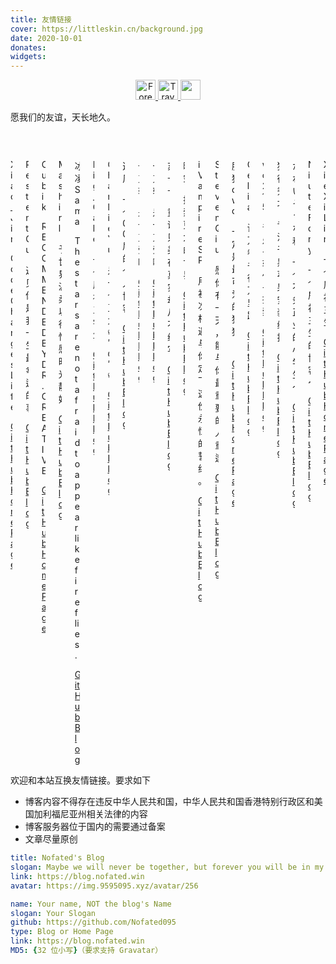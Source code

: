 ```yaml
---
title: 友情链接
cover: https://littleskin.cn/background.jpg
date: 2020-10-01
donates:
widgets:
---
```

<center><a href="https://www.foreverblog.cn/" target="_blank" > <img src="https://img.foreverblog.cn/logo_en_default.png" alt="Forever" style="width:auto;height:32px;"> </a><a href="https://www.travellings.cn/go.html" target="_blank" > <img src="https://www.travellings.cn/assets/logo.svg" alt="Travelling" style="width:auto;height:32px;"> </a> <a href="https://www.foreverblog.cn/go.html" target="_blank"> <img src="https://img.foreverblog.cn/wormhole_2.gif" alt="" style="width:auto;height:32px;" title="穿梭虫洞-随机访问十年之约友链博客"></a></center>

愿我们的友谊，天长地久。
<div class="columns is-multiline">
    <div class="column is-half">
        <div class="card">
            <div class="card-content">
                <div class="media">
                    <div class="media-left">
                        <figure class="image is-48x48">
                            <img src="https://www.libravatar.org/avatar/c9f5cb9429fc2e629c3498128f640b14?s=256">
                        </figure>
                    </div>
                    <div class="media-content">
                        <p class="title is-4">Xiao_Jin</p>
                        <p class="subtitle is-6">Code Changes Life</p>
                    </div>
                </div>
            </div>
            <footer class="card-footer">
                <a href="https://github.com/Jinzhijie" class="card-footer-item">GitHub</a>
                <a href="https://xiaojin233.cn" class="card-footer-item">Home Page</a>
            </footer>
        </div>
    </div>
    <div class="column is-half">
        <div class="card">
            <div class="card-content">
                <div class="media">
                    <div class="media-left">
                        <figure class="image is-48x48">
                            <img src="https://www.libravatar.org/avatar/1e45107097e38e8813f343834dd63f8e?s=256">
                        </figure>
                    </div>
                    <div class="media-content">
                        <p class="title is-4">Restent Ou</p>
                        <p class="subtitle is-6">遇见你是我一生最幸运的事</p>
                    </div>
                </div>
            </div>
            <footer class="card-footer">
                <a href="https://github.com/Restent" class="card-footer-item">GitHub</a>
                <a href="https://blog.restent.win/" class="card-footer-item">Blog</a>
            </footer>
        </div>
    </div>
    <div class="column is-half">
        <div class="card">
            <div class="card-content">
                <div class="media">
                    <div class="media-left">
                        <figure class="image is-48x48">
                            <img src="https://www.libravatar.org/avatar/49b770ffa1083c3f9461b2b8e0514be5?s=256">
                        </figure>
                    </div>
                    <div class="media-content">
                        <p class="title is-4">Cubik</p>
                        <p class="subtitle is-6">RECOMMENDED BY DR.CREATIVE</p>
                    </div>
                </div>
            </div>
            <footer class="card-footer">
                <a href="https://github.com/cubik65536" class="card-footer-item">GitHub</a>
                <a href="https://www.cubik65536.top" class="card-footer-item">Home Page</a>
            </footer>
        </div>
    </div>
    <div class="column is-half">
        <div class="card">
            <div class="card-content">
                <div class="media">
                    <div class="media-left">
                        <figure class="image is-48x48">
                            <img src="https://www.libravatar.org/avatar/d3d2c7c7d4bed80a2304b529de55d4a9?s=256">
                        </figure>
                    </div>
                    <div class="media-content">
                        <p class="title is-4">Mashirl</p>
                        <p class="subtitle is-6">予 世界温柔以待 惟愿 时光静好</p>
                    </div>
                </div>
            </div>
            <footer class="card-footer">
                <a href="https://github.com/Mashirl" class="card-footer-item">GitHub</a>
                <a href="https://mashirl.com" class="card-footer-item">Blog</a>
            </footer>
        </div>
    </div>
    <div class="column is-half">
        <div class="card">
            <div class="card-content">
                <div class="media">
                    <div class="media-left">
                        <figure class="image is-48x48">
                            <img src="https://www.libravatar.org/avatar/3eee0d09ddccea63d72a986732f62539?s=256">
                        </figure>
                    </div>
                    <div class="media-content">
                        <p class="title is-4">冰凌 Sama</p>
                        <p class="subtitle is-6">The stars are not afraid to appear like fireflies.</p>
                    </div>
                </div>
            </div>
            <footer class="card-footer">
                <a href="https://github.com/bingling-sama" class="card-footer-item">GitHub</a>
                <a href="https://blog.booling.cn/" class="card-footer-item">Blog</a>
            </footer>
        </div>
    </div>
    <div class="column is-half">
        <div class="card">
            <div class="card-content">
                <div class="media">
                    <div class="media-left">
                        <figure class="image is-48x48">
                            <img src="https://cdn.jsdelivr.net/gh/Big-Cake-jpg/Image_For_My_Blog/tx.jpg">
                        </figure>
                    </div>
                    <div class="media-content">
                        <p class="title is-4">Big_Cake</p>
                        <p class="subtitle is-6">一个屑初三学生</p>
                    </div>
                </div>
            </div>
            <footer class="card-footer">
                <a href="https://github.com/Big-Cake-jpg" class="card-footer-item">GitHub</a>
                <a href="https://bigcake.cakemc.top" class="card-footer-item">Blog</a>
            </footer>
        </div>
    </div>
    <div class="column is-half">
        <div class="card">
            <div class="card-content">
                <div class="media">
                    <div class="media-left">
                        <figure class="image is-48x48">
                            <img src="https://www.libravatar.org/avatar/196abee62a3e3a029238026c0a5369ff?s=256">
                        </figure>
                    </div>
                    <div class="media-content">
                        <p class="title is-4">CharlieYu</p>
                        <p class="subtitle is-6">是一个正太 ฅ’ω’ฅ</p>
                    </div>
                </div>
            </div>
            <footer class="card-footer">
                <a href="https://github.com/CharlieYu4994" class="card-footer-item">GitHub</a>
                <a href="https://blog.charlie.moe" class="card-footer-item">Blog</a>
            </footer>
        </div>
    </div>
    <div class="column is-half">
        <div class="card">
            <div class="card-content">
                <div class="media">
                    <div class="media-left">
                        <figure class="image is-48x48">
                            <img src="https://blog.smallxu.com/g.jpg">
                        </figure>
                    </div>
                    <div class="media-content">
                        <p class="title is-4">逆风</p>
                        <p class="subtitle is-6">一个 00 后的个人博客</p>
                    </div>
                </div>
            </div>
            <footer class="card-footer">
                <a href="https://github.com/1264822519" class="card-footer-item">GitHub</a>
                <a href="https://blog.smallxu.com/" class="card-footer-item">Blog</a>
            </footer>
        </div>
    </div>
    <div class="column is-half">
        <div class="card">
            <div class="card-content">
                <div class="media">
                    <div class="media-left">
                        <figure class="image is-48x48">
                            <img src="https://www.libravatar.org/avatar/ad7ded0769418df3d9ab71edeb94820c?s=256">
                        </figure>
                    </div>
                    <div class="media-content">
                        <p class="title is-4">一刀斩</p>
                        <p class="subtitle is-6">是一刀受哒</p>
                    </div>
                </div>
            </div>
            <footer class="card-footer">
                <a href="https://github.com/YidaozhanYa" class="card-footer-item">GitHub</a>
                <a href="https://blog.yidaozhan.top/" class="card-footer-item">Blog</a>
            </footer>
        </div>
    </div>
        <div class="column is-half">
        <div class="card">
            <div class="card-content">
                <div class="media">
                    <div class="media-left">
                        <figure class="image is-48x48">
                            <img src="https://www.libravatar.org/avatar/bf63bd3875e4d9129eef17f5ecb348c1?s=256">
                        </figure>
                    </div>
                    <div class="media-content">
                        <p class="title is-4">一刀斩</p>
                        <p class="subtitle is-6">是一刀受哒</p>
                    </div>
                </div>
            </div>
            <footer class="card-footer">
                <a href="https://github.com/Ghost-chu" class="card-footer-item">GitHub</a>
                <a href="https://www.ghostchu.com/" class="card-footer-item">Blog</a>
            </footer>
        </div>
    </div>
    <div class="column is-half">
        <div class="card">
            <div class="card-content">
                <div class="media">
                    <div class="media-left">
                        <figure class="image is-48x48">
                            <img src="https://img10.360buyimg.com/ddimg/jfs/t1/214940/28/13992/13695/622039e0E8283ea56/6176b9c35f4d60ab.webp">
                        </figure>
                    </div>
                    <div class="media-content">
                        <p class="title is-4">苏卡卡</p>
                        <p class="subtitle is-6">童话只美在真实却从不续写</p>
                    </div>
                </div>
            </div>
            <footer class="card-footer">
                <a href="https://github.com/SukkaW" class="card-footer-item">GitHub</a>
                <a href="https://blog.skk.moe/" class="card-footer-item">Blog</a>
            </footer>
        </div>
    </div>
    <div class="column is-half">
        <div class="card">
            <div class="card-content">
                <div class="media">
                    <div class="media-left">
                        <figure class="image is-48x48">
                            <img src="https://www.libravatar.org/avatar/e012f03ca2890fe724a3e9b1030117b3?s=256">
                        </figure>
                    </div>
                    <div class="media-content">
                        <p class="title is-4">晓空</p>
                        <p class="subtitle is-6">探索更大的世界</p>
                    </div>
                </div>
            </div>
            <footer class="card-footer">
                <a href="https://github.com/kjzh001" class="card-footer-item">GitHub</a>
                <a href="https://blog.moeworld.tech/" class="card-footer-item">Blog</a>
            </footer>
        </div>
    </div>
    <div class="column is-half">
        <div class="card">
            <div class="card-content">
                <div class="media">
                    <div class="media-left">
                        <figure class="image is-48x48">
                            <img src="https://www.libravatar.org/avatar/9116fc3de8f9a46668beb1a6b7dbcbcd?s=256">
                        </figure>
                    </div>
                    <div class="media-content">
                        <p class="title is-4">iVampireSP</p>
                        <p class="subtitle is-6">用初次相遇与你定下这份永恒的誓约。</p>
                    </div>
                </div>
            </div>
            <footer class="card-footer">
                <a href="https://github.com/iVampireSP" class="card-footer-item">GitHub</a>
                <a href="https://ivampiresp.com/" class="card-footer-item">Blog</a>
            </footer>
        </div>
    </div>
    <div class="column is-half">
        <div class="card">
            <div class="card-content">
                <div class="media">
                    <div class="media-left">
                        <figure class="image is-48x48">
                            <img src="https://www.libravatar.org/avatar/ab0c494c3f7aa6d5767f3fd2579cb389?s=256">
                        </figure>
                    </div>
                    <div class="media-content">
                        <p class="title is-4">Steven Qiu</p>
                        <p class="subtitle is-6">愿你有一天，能与你最重要的人重逢</p>
                    </div>
                </div>
            </div>
            <footer class="card-footer">
                <a href="https://github.com/tnqzh123" class="card-footer-item">GitHub</a>
                <a href="https://www.littleqiu.net/" class="card-footer-item">Blog</a>
            </footer>
        </div>
    </div>
    <div class="column is-half">
        <div class="card">
            <div class="card-content">
                <div class="media">
                    <div class="media-left">
                        <figure class="image is-48x48">
                            <img src="https://www.libravatar.org/avatar/e4214be73f945d41417be4475de05c82?s=256">
                        </figure>
                    </div>
                    <div class="media-content">
                        <p class="title is-4">肥猪qwq</p>
                        <p class="subtitle is-6">一定是最可爱的猪猪！</p>
                    </div>
                </div>
            </div>
            <footer class="card-footer">
                <a href="https://github.com/feizhuqwq" class="card-footer-item">GitHub</a>
                <a href="https://www.feizhuqwq.com/" class="card-footer-item">Home Page</a>
            </footer>
        </div>
    </div>
    <div class="column is-half">
        <div class="card">
            <div class="card-content">
                <div class="media">
                    <div class="media-left">
                        <figure class="image is-48x48">
                            <img src="https://www.libravatar.org/avatar/e7247de5dc94382033c4368c136a28a7?s=256">
                        </figure>
                    </div>
                    <div class="media-content">
                        <p class="title is-4">Celia</p>
                        <p class="subtitle is-6">读万卷书 行万里路</p>
                    </div>
                </div>
            </div>
            <footer class="card-footer">
                <a href="https://github.com/liangchuxin" class="card-footer-item">GitHub</a>
                <a href="https://blog.becomingcelia.com/" class="card-footer-item">Blog</a>
            </footer>
        </div>
    </div>
    <div class="column is-half">
        <div class="card">
            <div class="card-content">
                <div class="media">
                    <div class="media-left">
                        <figure class="image is-48x48">
                            <img src="https://www.libravatar.org/avatar/fd5d1b5f38c357ccf6a3f144840b4bf7?s=256">
                        </figure>
                    </div>
                    <div class="media-content">
                        <p class="title is-4">wc215</p>
                        <p class="subtitle is-6">音乐-软件-探索</p>
                    </div>
                </div>
            </div>
            <footer class="card-footer">
                <a href="https://github.com/wc915760215" class="card-footer-item">GitHub</a>
                <a href="http://wc215.byethost10.com/" class="card-footer-item">Blog</a>
            </footer>
        </div>
    </div>
    <div class="column is-half">
        <div class="card">
            <div class="card-content">
                <div class="media">
                    <div class="media-left">
                        <figure class="image is-48x48">
                            <img src="https://shuiyunxc.github.io/images/avatar.png">
                        </figure>
                    </div>
                    <div class="media-content">
                        <p class="title is-4">独行秀才</p>
                        <p class="subtitle is-6">专注于黑苹果安装维护</p>
                    </div>
                </div>
            </div>
            <footer class="card-footer">
                <a href="https://github.com/shuiyunxc" class="card-footer-item">GitHub</a>
                <a href="https://shuiyunxc.github.io/" class="card-footer-item">Blog</a>
            </footer>
        </div>
    </div>
    <div class="column is-half">
        <div class="card">
            <div class="card-content">
                <div class="media">
                    <div class="media-left">
                        <figure class="image is-48x48">
                            <img src="https://www.libravatar.org/avatar/8379cb0cdda910c770a4b53d846b711e?s=256">
                        </figure>
                    </div>
                    <div class="media-content">
                        <p class="title is-4">かわいそうな私</p>
                        <p class="subtitle is-6">一个不务正业的小学生～</p>
                    </div>
                </div>
            </div>
            <footer class="card-footer">
                <a href="https://github.com/Niko-Karen" class="card-footer-item">GitHub</a>
                <a href="https://www.nikoblog.top/" class="card-footer-item">Blog</a>
            </footer>
        </div>
    </div>
    <div class="column is-half">
        <div class="card">
            <div class="card-content">
                <div class="media">
                    <div class="media-left">
                        <figure class="image is-48x48">
                            <img src="https://q1.qlogo.cn/g?b=qq&nk=3327223191&s=100">
                        </figure>
                    </div>
                    <div class="media-content">
                        <p class="title is-4">Niute Fony</p>
                        <p class="subtitle is-6">一个屑初三生的博客~</p>
                    </div>
                </div>
            </div>
            <footer class="card-footer">
                <a href="https://github.com/NiuFuyu855" class="card-footer-item">GitHub</a>
                <a href="https://off.cx/" class="card-footer-item">Blog</a>
            </footer>
        </div>
    </div>
    <div class="column is-half">
        <div class="card">
            <div class="card-content">
                <div class="media">
                    <div class="media-left">
                        <figure class="image is-48x48">
                            <img src="https://www.libravatar.org/avatar/4a582040fd6563802b7c80c449a5ff7d?s=256">
                        </figure>
                    </div>
                    <div class="media-content">
                        <p class="title is-4">XieXiLin</p>
                        <p class="subtitle is-6">一个屑初三生</p>
                    </div>
                </div>
            </div>
            <footer class="card-footer">
                <a href="https://github.com/XieXiLin3" class="card-footer-item">GitHub</a>
                <a href="https://www.xiexilin.cn/" class="card-footer-item">Home Page</a>
            </footer>
        </div>
    </div>
</div>

欢迎和本站互换友情链接。要求如下

- 博客内容不得存在违反中华人民共和国，中华人民共和国香港特别行政区和美国加利福尼亚州相关法律的内容
- 博客服务器位于国内的需要通过备案
- 文章尽量原创

``` yaml 我的站点信息
title: Nofated's Blog
slogan: Maybe we will never be together, but forever you will be in my heart.
link: https://blog.nofated.win
avatar: https://img.9595095.xyz/avatar/256
```

``` yaml 你需要提供以下信息
name: Your name, NOT the blog's Name
slogan: Your Slogan
github: https://github.com/Nofated095
type: Blog or Home Page
link: https://blog.nofated.win
MD5: {32 位小写}（要求支持 Gravatar）
```
